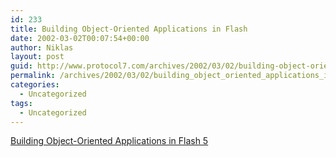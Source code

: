 ```yaml
---
id: 233
title: Building Object-Oriented Applications in Flash
date: 2002-03-02T00:07:54+00:00
author: Niklas
layout: post
guid: http://www.protocol7.com/archives/2002/03/02/building-object-oriented-applications-in-flash/
permalink: /archives/2002/03/02/building_object_oriented_applications_in_flash/
categories:
  - Uncategorized
tags:
  - Uncategorized
---
```

<div class='microid-a51ca07cc1c19950f8649aa608ca27adc276e020'>
  <p>
    <a href="http://www.debreuil.com/docs/ch01_Intro.htm">Building Object-Oriented Applications in Flash 5</a>
  </p>
</div>